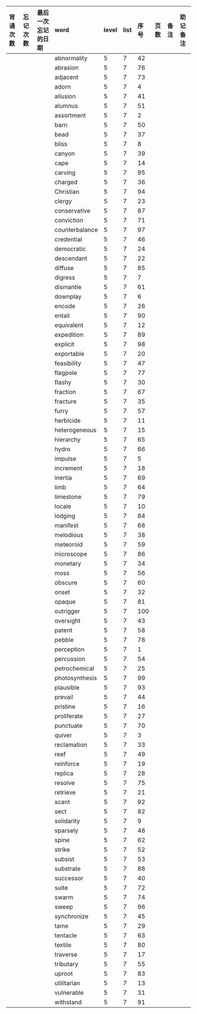 |背诵次数|忘记次数|最后一次忘记的日期|word|level|list|序号|页数|备注|助记备注|
|:--|:--|:--|:--|:--|:--|:--|:--|:--|:--|
||||abnormality|5|7|42||||
||||abrasion|5|7|76||||
||||adjacent|5|7|73||||
||||adorn|5|7|4||||
||||allusion|5|7|41||||
||||alumnus|5|7|51||||
||||assortment|5|7|2||||
||||barn|5|7|50||||
||||bead|5|7|37||||
||||bliss|5|7|8||||
||||canyon|5|7|39||||
||||cape|5|7|14||||
||||carving|5|7|95||||
||||charged|5|7|36||||
||||Christian|5|7|94||||
||||clergy|5|7|23||||
||||conservative|5|7|87||||
||||conviction|5|7|71||||
||||counterbalance|5|7|97||||
||||credential|5|7|46||||
||||democratic|5|7|24||||
||||descendant|5|7|22||||
||||diffuse|5|7|85||||
||||digress|5|7|7||||
||||dismantle|5|7|61||||
||||downplay|5|7|6||||
||||encode|5|7|26||||
||||entail|5|7|90||||
||||equivalent|5|7|12||||
||||expedition|5|7|89||||
||||explicit|5|7|98||||
||||exportable|5|7|20||||
||||feasibility|5|7|47||||
||||flagpole|5|7|77||||
||||flashy|5|7|30||||
||||fraction|5|7|67||||
||||fracture|5|7|35||||
||||furry|5|7|57||||
||||herbicide|5|7|11||||
||||heterogeneous|5|7|15||||
||||hierarchy|5|7|65||||
||||hydro|5|7|66||||
||||impulse|5|7|5||||
||||increment|5|7|18||||
||||inertia|5|7|69||||
||||limb|5|7|64||||
||||limestone|5|7|79||||
||||locale|5|7|10||||
||||lodging|5|7|84||||
||||manifest|5|7|68||||
||||melodious|5|7|38||||
||||meteoroid|5|7|59||||
||||microscope|5|7|86||||
||||monetary|5|7|34||||
||||moss|5|7|56||||
||||obscure|5|7|60||||
||||onset|5|7|32||||
||||opaque|5|7|81||||
||||outrigger|5|7|100||||
||||oversight|5|7|43||||
||||patent|5|7|58||||
||||pebble|5|7|78||||
||||perception|5|7|1||||
||||percussion|5|7|54||||
||||petrochemical|5|7|25||||
||||photosynthesis|5|7|99||||
||||plausible|5|7|93||||
||||prevail|5|7|44||||
||||pristine|5|7|16||||
||||proliferate|5|7|27||||
||||punctuate|5|7|70||||
||||quiver|5|7|3||||
||||reclamation|5|7|33||||
||||reef|5|7|49||||
||||reinforce|5|7|19||||
||||replica|5|7|28||||
||||resolve|5|7|75||||
||||retrieve|5|7|21||||
||||scant|5|7|92||||
||||sect|5|7|82||||
||||solidarity|5|7|9||||
||||sparsely|5|7|48||||
||||spine|5|7|62||||
||||strike|5|7|52||||
||||subsist|5|7|53||||
||||substrate|5|7|88||||
||||successor|5|7|40||||
||||suite|5|7|72||||
||||swarm|5|7|74||||
||||sweep|5|7|96||||
||||synchronize|5|7|45||||
||||tame|5|7|29||||
||||tentacle|5|7|63||||
||||textile|5|7|80||||
||||traverse|5|7|17||||
||||tributary|5|7|55||||
||||uproot|5|7|83||||
||||utilitarian|5|7|13||||
||||vulnerable|5|7|31||||
||||withstand|5|7|91||||
